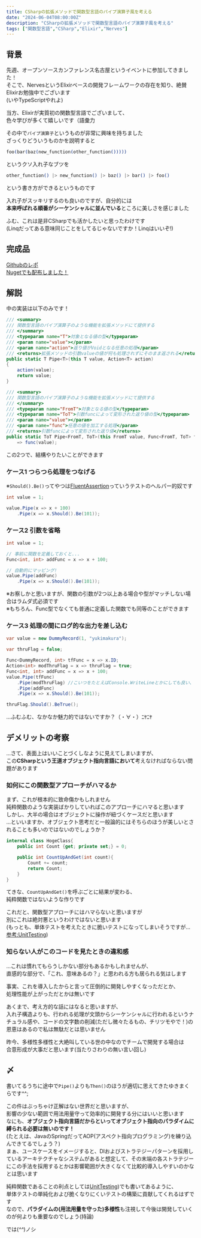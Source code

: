 ```yaml
---
title: CSharpの拡張メソッドで関数型言語のパイプ演算子風を考える
date: "2024-06-04T08:00:00Z"
description: "CSharpの拡張メソッドで関数型言語のパイプ演算子風を考える"
tags: ["関数型言語","CSharp","Elixir","Nerves"]
---
```

## 背景
先週、オープンソースカンファレンス名古屋というイベントに参加してきました！   
そこで、NervesというElixirベースの開発フレームワークの存在を知り、絶賛Elixirお勉強中でございます      
(いやTypeScriptやれよ)   

当方、Elixirが実質初の関数型言語でございまして、   
色々学びが多くて嬉しいです（語彙力   
    
その中で`パイプ演算子`というものが非常に興味を持ちました   
ざっくりどういうものかを説明すると
``` elixir
foo(bar(baz(new_function(other_function()))))
```
というクソ入れ子なブツを
``` elixir
other_function() |> new_function() |> baz() |> bar() |> foo()
```
という書き方ができるというものです   
    
入れ子がスッキリするのも良いのですが、自分的には   
**本来呼ばれる順番がシーケンシャルに並んでいる**ところに美しさを感じました   

ふむ、これは是非CSharpでも活かしたいと思ったわけです   
(Linqだってある意味同じことをしてるじゃないですか！Linqはいいぞ!)
    
## 完成品
[Githubのレポ](https://github.com/yukimakura/OpePipeForCSharp)   
[Nugetでも配布しました！](https://www.nuget.org/packages/OpePipeForCSharp)

## 解説
中の実装は以下のみです！
``` csharp
/// <summary>
/// 関数型言語のパイプ演算子のような機能を拡張メソッドにて提供する
/// </summary>
/// <typeparam name="T">対象となる値の型</typeparam>
/// <param name="value"></param>
/// <param name="action">返り値がVoidとなる任意の処理</param>
/// <returns>拡張メソッドの引数valueの値が何も処理されずにそのまま返される</returns>
public static T Pipe<T>(this T value, Action<T> action)
{
    action(value);
    return value;
}

/// <summary>
/// 関数型言語のパイプ演算子のような機能を拡張メソッドにて提供する
/// </summary>
/// <typeparam name="FromT">対象となる値の型</typeparam>
/// <typeparam name="ToT">引数funcによって変形された返り値の型</typeparam>
/// <param name="value"></param>
/// <param name="func">任意の値を加工する処理</param>
/// <returns>引数funcによって変形された返り値</returns>
public static ToT Pipe<FromT, ToT>(this FromT value, Func<FromT, ToT> func)
    => func(value);

```

この2つで、結構やりたいことができます

### ケース1 つらつら処理をつなげる
※`Should().Be()`ってやつは[FluentAssertion](https://github.com/fluentassertions/fluentassertions)っていうテストのヘルパー的奴です
``` csharp
int value = 1;

value.Pipe(x => x + 100)
    .Pipe(x => x.Should().Be(101));
```
### ケース2 引数を省略
``` csharp
int value = 1;

// 事前に関数を定義しておくと...       
Func<int, int> addFunc = x => x + 100;

// 自動的にマッピング!
value.Pipe(addFunc)
    .Pipe(x => x.Should().Be(101));
```
※お察しかと思いますが、関数の引数が2つ以上ある場合や型がマッチしない場合はラムダ式必須です   
※もちろん、Func型でなくても普通に定義した関数でも同等のことができます
### ケース3 処理の間にログ的な出力を差し込む
``` csharp
var value = new DummyRecord(1, "yukimakura");

var thruFlag = false;

Func<DummyRecord, int> tfFunc = x => x.ID;
Action<int> modThruFlag = x => thruFlag = true;
Func<int, int> addFunc = x => x + 100;
value.Pipe(tfFunc)
    .Pipe(modThruFlag) //こいつをたとえばConsole.WriteLineとかにしても良い、そうするとtfFuncの返り値の値が標準出力される
    .Pipe(addFunc)
    .Pipe(x => x.Should().Be(101));

thruFlag.Should().BeTrue();
```

...ふむふむ、なかなか魅力的ではないですか？（・∀・）ﾆﾔﾆﾔ   

## デメリットの考察
...さて、表面上はいいことづくしなように見えてしまいますが、   
この**CSharpという王道オブジェクト指向言語において**考えなければならない問題があります   
### 如何にこの関数型アプローチがハマるか
まず、これが根本的に致命傷かもしれません   
純粋関数のような実装ばかりしていればこのアプローチにハマると思います   
しかし、大半の場合はオブジェクトに操作が紐づくケースだと思います   
...といいますか、オブジェクト思考だと一般論的にはそちらのほうが美しいとされることも多いのではないのでしょうか？
```csharp
internal class HogeClass{
    public int Count {get; private set;} = 0;

    public int CountUpAndGet(int count){
        Count += count;
        return Count;
    }
}
```
てきな、`CountUpAndGet()`を呼ぶごとに結果が変わる、   
純粋関数ではないような作りです    

これだと、関数型アプローチにはハマらないと思いますが   
別にこれは絶対悪というわけではないと思います   
(もっとも、単体テストを考えたときに脆いテストになってしまいそうですが...   
[参考:UnitTesting](https://amzn.asia/d/fcBlfgT))

### 知らない人がこのコードを見たときの違和感
...これは慣れてもらうしかない部分もあるかもしれませんが、   
直感的な部分で、「これ、意味あるの？」と思われる方も居られる気はします
   
事実、これを導入したからと言って圧倒的に開発しやすくなっただとか、   
処理性能が上がっただとかは無いです
    
あくまで、考え方的な話にはなると思いますが、   
入れ子構造よりも、行われる処理が文頭からシーケンシャルに行われるというナチュラル感や、コードの文字数の削減(ただし微々たるもの、チリツモやで！)の恩恵はあるので私は無駄だとは思いません    
    
昨今、多様性多様性と大絶叫している世の中なのでチームで開発する場合は   
合意形成が大事だと思います(当たりさわりの無い言い回し)    

## 〆
書いてるうちに途中で`Pipe()`よりも`Then()`のほうが適切に思えてきたゆきまくらです^^;  
    
この件はぶっちゃけ正解はない世界だと思いますが、    
影響の少ない範囲で用法用量守って効率的に開発する分にはいいと思います    
なにも、**オブジェクト指向言語だからといってオブジェクト指向のパラダイムに縛られる必要は無いのです！**   
(たとえは、JavaのSpringだってAOP(アスペクト指向プログラミング)を練り込んできてるでしょう？)   
まぁ、ユースケースをイメージすると、DIおよびストラテジーパターンを採用しているアーキテクチャなシステムがあると想定して、その末端の各ストラテジーにこの手法を採用するとかは影響範囲が大きくなくて比較的導入しやすいのかなとは思います   
    
純粋関数であることの利点としては[UnitTesting](https://amzn.asia/d/fcBlfgT))でも書いてあるように、   
単体テストの単純化および脆くなりにくいテストの構築に貢献してくれるはずです   
なので、**パラダイムの(用法用量を守った)多様性**も注視して今後は開発していくのが何よりも重要なのでしょう(持論)   
     
では(*^^*)ノシ   
